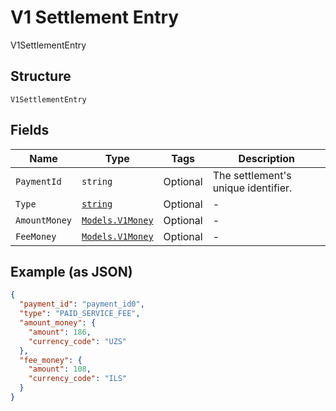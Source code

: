 
# V1 Settlement Entry

V1SettlementEntry

## Structure

`V1SettlementEntry`

## Fields

| Name | Type | Tags | Description |
|  --- | --- | --- | --- |
| `PaymentId` | `string` | Optional | The settlement's unique identifier. |
| `Type` | [`string`](../../doc/models/v1-settlement-entry-type.md) | Optional | - |
| `AmountMoney` | [`Models.V1Money`](../../doc/models/v1-money.md) | Optional | - |
| `FeeMoney` | [`Models.V1Money`](../../doc/models/v1-money.md) | Optional | - |

## Example (as JSON)

```json
{
  "payment_id": "payment_id0",
  "type": "PAID_SERVICE_FEE",
  "amount_money": {
    "amount": 186,
    "currency_code": "UZS"
  },
  "fee_money": {
    "amount": 108,
    "currency_code": "ILS"
  }
}
```

